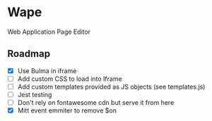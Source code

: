 # Wape
Web Application Page Editor

## Roadmap
- [X] Use Bulma in iframe
- [ ] Add custom CSS to load into Iframe
- [ ] Add custom templates provided as JS objects (see templates.js)
- [ ] Jest testing
- [ ] Don't rely on fontawesome cdn but serve it from here
- [X] Mitt event emmiter to remove $on
